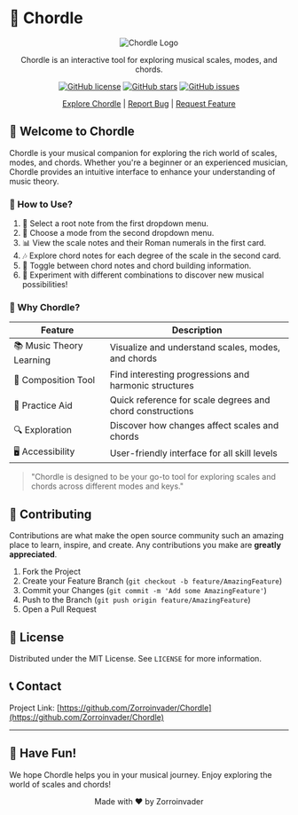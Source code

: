 # 🎵 Chordle

<div align="center">

![Chordle Logo](path/to/your/logo.png)

Chordle is an interactive tool for exploring musical scales, modes, and chords.

[![GitHub license](https://img.shields.io/github/license/Zorroinvader/Chordle.svg)](https://github.com/Zorroinvader/Chordle/blob/main/LICENSE)
[![GitHub stars](https://img.shields.io/github/stars/Zorroinvader/Chordle.svg)](https://github.com/Zorroinvader/Chordle/stargazers)
[![GitHub issues](https://img.shields.io/github/issues/Zorroinvader/Chordle.svg)](https://github.com/Zorroinvader/Chordle/issues)

[Explore Chordle](https://chordle.com) | [Report Bug](https://github.com/Zorroinvader/Chordle/issues) | [Request Feature](https://github.com/Zorroinvader/Chordle/issues)

</div>

## 🎼 Welcome to Chordle

Chordle is your musical companion for exploring the rich world of scales, modes, and chords. Whether you're a beginner or an experienced musician, Chordle provides an intuitive interface to enhance your understanding of music theory.

### 🚀 How to Use?

1. 🎹 Select a root note from the first dropdown menu.
2. 🔢 Choose a mode from the second dropdown menu.
3. 📊 View the scale notes and their Roman numerals in the first card.
4. 🎶 Explore chord notes for each degree of the scale in the second card.
5. 🔄 Toggle between chord notes and chord building information.
6. 🧪 Experiment with different combinations to discover new musical possibilities!

### 🌟 Why Chordle?

| Feature | Description |
|---------|-------------|
| 📚 Music Theory Learning | Visualize and understand scales, modes, and chords |
| 🎨 Composition Tool | Find interesting progressions and harmonic structures |
| 📝 Practice Aid | Quick reference for scale degrees and chord constructions |
| 🔍 Exploration | Discover how changes affect scales and chords |
| 🖥️ Accessibility | User-friendly interface for all skill levels |

> "Chordle is designed to be your go-to tool for exploring scales and chords across different modes and keys."

## 🤝 Contributing

Contributions are what make the open source community such an amazing place to learn, inspire, and create. Any contributions you make are **greatly appreciated**.

1. Fork the Project
2. Create your Feature Branch (`git checkout -b feature/AmazingFeature`)
3. Commit your Changes (`git commit -m 'Add some AmazingFeature'`)
4. Push to the Branch (`git push origin feature/AmazingFeature`)
5. Open a Pull Request

## 📜 License

Distributed under the MIT License. See `LICENSE` for more information.

## 📞 Contact


Project Link: [https://github.com/Zorroinvader/Chordle](https://github.com/Zorroinvader/Chordle)

---

## 🎉 Have Fun!

We hope Chordle helps you in your musical journey. Enjoy exploring the world of scales and chords!

<div align="center">
  Made with ❤️ by Zorroinvader
</div>